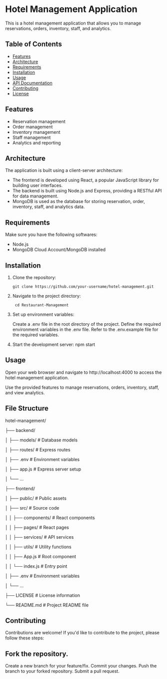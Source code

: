# Hotel Management Application

This is a hotel management application that allows you to manage reservations, orders, inventory, staff, and analytics.

## Table of Contents

- [Features](#features)
- [Architecture](#architecture)
- [Requirements](#requirements)
- [Installation](#installation)
- [Usage](#usage)
- [API Documentation](#api-documentation)
- [Contributing](#contributing)
- [License](#license)

## Features

- Reservation management
- Order management
- Inventory management
- Staff management
- Analytics and reporting

## Architecture

The application is built using a client-server architecture:

- The frontend is developed using React, a popular JavaScript library for building user interfaces.
- The backend is built using Node.js and Express, providing a RESTful API for data management.
- MongoDB is used as the database for storing reservation, order, inventory, staff, and analytics data.

## Requirements

Make sure you have the following softwares:

- Node.js
- MongoDB Cloud Account/MongoDB installed

## Installation

1. Clone the repository:

   ```shell
   git clone https://github.com/your-username/hotel-management.git

2. Navigate to the project directory:

   ```shell
    cd Restaurant-Management
3. Set up environment variables:

    Create a .env file in the root directory of the project.
    Define the required environment variables in the .env file. Refer to the .env.example file for the required variables.

4. Start the development server:
    npm start

## Usage

Open your web browser and navigate to http://localhost:4000 to access the hotel management application.

Use the provided features to manage reservations, orders, inventory, staff, and view analytics.

## File Structure

hotel-management/

├── backend/

│   ├── models/         # Database models

│   ├── routes/         # Express routes

│   ├── .env            # Environment variables

│   ├── app.js          # Express server setup

│   └── ...

├── frontend/

│   ├── public/         # Public assets

│   ├── src/            # Source code

│   │   ├── components/ # React components

│   │   ├── pages/      # React pages

│   │   ├── services/   # API services

│   │   ├── utils/      # Utility functions

│   │   ├── App.js      # Root component

│   │   └── index.js    # Entry point

│   ├── .env            # Environment variables

│   └── ...

├── LICENSE             # License information

└── README.md           # Project README file



## Contributing

Contributions are welcome! If you'd like to contribute to the project, please follow these steps:

## Fork the repository.

Create a new branch for your feature/fix.
Commit your changes.
Push the branch to your forked repository.
Submit a pull request.